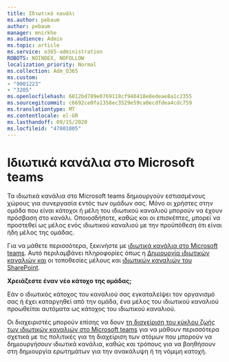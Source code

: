 ```yaml
---
title: Ιδιωτικό κανάλι
ms.author: pebaum
author: pebaum
manager: mnirkhe
ms.audience: Admin
ms.topic: article
ms.service: o365-administration
ROBOTS: NOINDEX, NOFOLLOW
localization_priority: Normal
ms.collection: Adm_O365
ms.custom:
- "9001223"
- "3205"
ms.openlocfilehash: 6812bd789e0769118cf940418e8edeae8a1c2355
ms.sourcegitcommit: c6692ce0fa1358ec3529e59ca0ecdfdea4cdc759
ms.translationtype: MT
ms.contentlocale: el-GR
ms.lasthandoff: 09/15/2020
ms.locfileid: "47801805"
---
```

# <a name="private-channels-in-microsoft-teams"></a>Ιδιωτικά κανάλια στο Microsoft teams

Τα ιδιωτικά κανάλια στο Microsoft teams δημιουργούν εστιασμένους χώρους για συνεργασία εντός των ομάδων σας. Μόνο οι χρήστες στην ομάδα που είναι κάτοχοι ή μέλη του ιδιωτικού καναλιού μπορούν να έχουν πρόσβαση στο κανάλι. Οποιοσδήποτε, καθώς και οι επισκέπτες, μπορεί να προστεθεί ως μέλος ενός ιδιωτικού καναλιού με την προϋπόθεση ότι είναι ήδη μέλος της ομάδας.

Για να μάθετε περισσότερα, ξεκινήστε με [ιδιωτικά κανάλια στο Microsoft teams](https://docs.microsoft.com/MicrosoftTeams/private-channels). Αυτό περιλαμβάνει πληροφορίες όπως η [Δημιουργία ιδιωτικών καναλιών και](https://docs.microsoft.com/MicrosoftTeams/private-channels#private-channel-creation-and-membership) οι τοποθεσίες μέλους και [ιδιωτικών καναλιών του SharePoint](https://docs.microsoft.com/MicrosoftTeams/private-channels#private-channel-sharepoint-sites).

**Χρειάζεστε έναν νέο κάτοχο της ομάδας;**

Εάν ο ιδιωτικός κάτοχος του καναλιού σας εγκαταλείψει τον οργανισμό σας ή έχει καταργηθεί από την ομάδα, ένα μέλος του ιδιωτικού καναλιού προωθείται αυτόματα ως κάτοχος του ιδιωτικού καναλιού.

Οι διαχειριστές μπορούν επίσης να δουν [τη διαχείριση του κύκλου ζωής των ιδιωτικών καναλιών στο Microsoft teams](https://docs.microsoft.com/MicrosoftTeams/private-channels-life-cycle-management) για να μάθουν περισσότερα σχετικά με τις πολιτικές για τη διαχείριση των ατόμων που μπορούν να δημιουργήσουν ιδιωτικά κανάλια, καθώς και τρόπους για να βοηθήσουν στη δημιουργία ερωτημάτων για την ανακάλυψη ή τη νόμιμη κατοχή.
